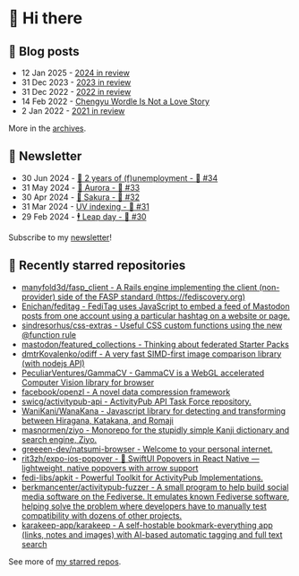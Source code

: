 # 👋 Hi there

## 📝 Blog posts

<!-- feed start -->
- 12 Jan 2025 - [2024 in review](https://cheeaun.com/blog/2025/01/2024-in-review/)
- 31 Dec 2023 - [2023 in review](https://cheeaun.com/blog/2023/12/2023-in-review/)
- 31 Dec 2022 - [2022 in review](https://cheeaun.com/blog/2022/12/2022-in-review/)
- 14 Feb 2022 - [Chengyu Wordle Is Not a Love Story](https://cheeaun.com/blog/2022/02/chengyu-wordle-is-not-a-love-story/)
- 2 Jan 2022 - [2021 in review](https://cheeaun.com/blog/2022/01/2021-in-review/)
<!-- feed end -->

More in the [archives](https://cheeaun.com/blog/archives/).

## 📰 Newsletter

<!-- newsletter start -->
- 30 Jun 2024 - [🎂 2 years of (f)unemployment - 🥫 #34](https://cheeaun.substack.com/p/2-years-of-funemployment-34)
- 31 May 2024 - [🌌 Aurora - 🥫 #33](https://cheeaun.substack.com/p/aurora-33)
- 30 Apr 2024 - [🌸 Sakura - 🥫 #32](https://cheeaun.substack.com/p/sakura-32)
- 31 Mar 2024 - [UV indexing - 🥫 #31](https://cheeaun.substack.com/p/uv-indexing-31)
- 29 Feb 2024 - [🕴️ Leap day - 🥫 #30](https://cheeaun.substack.com/p/leap-day-30)
<!-- newsletter end -->

Subscribe to my [newsletter](https://cheeaun.substack.com/)!

## 🌟 Recently starred repositories

<!-- starred repos start -->
- [manyfold3d/fasp_client - A Rails engine implementing the client (non-provider) side of the FASP standard (https://fediscovery.org)](https://github.com/manyfold3d/fasp_client)
- [Enichan/feditag - FediTag uses JavaScript to embed a feed of Mastodon posts from one account using a particular hashtag on a website or page.](https://github.com/Enichan/feditag)
- [sindresorhus/css-extras - Useful CSS custom functions using the new @​function rule](https://github.com/sindresorhus/css-extras)
- [mastodon/featured_collections - Thinking about federated Starter Packs](https://github.com/mastodon/featured_collections)
- [dmtrKovalenko/odiff - A very fast SIMD-first image comparison library (with nodejs API)](https://github.com/dmtrKovalenko/odiff)
- [PeculiarVentures/GammaCV - GammaCV is a WebGL accelerated Computer Vision library for browser](https://github.com/PeculiarVentures/GammaCV)
- [facebook/openzl - A novel data compression framework](https://github.com/facebook/openzl)
- [swicg/activitypub-api - ActivityPub API Task Force repository.](https://github.com/swicg/activitypub-api)
- [WaniKani/WanaKana - Javascript library for detecting and transforming between Hiragana, Katakana, and Romaji](https://github.com/WaniKani/WanaKana)
- [masnormen/ziyo - Monorepo for the stupidly simple Kanji dictionary and search engine, Ziyo.](https://github.com/masnormen/ziyo)
- [greeeen-dev/natsumi-browser - Welcome to your personal internet.](https://github.com/greeeen-dev/natsumi-browser)
- [rit3zh/expo-ios-popover - 🎯 SwiftUI Popovers in React Native — lightweight, native popovers with arrow support](https://github.com/rit3zh/expo-ios-popover)
- [fedi-libs/apkit - Powerful Toolkit for ActivityPub Implementations.](https://github.com/fedi-libs/apkit)
- [berkmancenter/activitypub-fuzzer - A small program to help build social media software on the Fediverse. It emulates known Fediverse software, helping solve the problem where developers have to manually test compatibility with dozens of other projects.](https://github.com/berkmancenter/activitypub-fuzzer)
- [karakeep-app/karakeep - A self-hostable bookmark-everything app (links, notes and images) with AI-based automatic tagging and full text search](https://github.com/karakeep-app/karakeep)
<!-- starred repos end -->

See more of [my starred repos](https://github.com/stars/cheeaun/).
